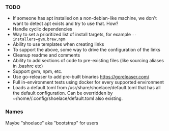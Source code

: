 ### TODO
* If someone has apt installed on a non-debian-like machine, we don't want to detect apt exists and try to use that. How?
* Handle cyclic dependencies
* Way to set a prioritized list of install targets, for example `--installers=gvm,brew,npm`
* Ability to use templates when creating links
* To support the above, some way to drive the configuration of the links
* Cleanup readme and comments
* Ability to add sections of code to pre-existing files (like sourcing aliases in .bashrc etc)
* Support gvm, npm, etc.
* Use go-releaser to add pre-built binaries https://goreleaser.com/
* Full in-environment tests using docker for every supported environment
* Loads a default.toml from /usr/share/shoelace/default.toml that has all the default configuration. Can be overridden by ~/home/<user>/.config/shoelace/default.toml also existing.

### Names
Maybe "shoelace" aka "bootstrap" for users